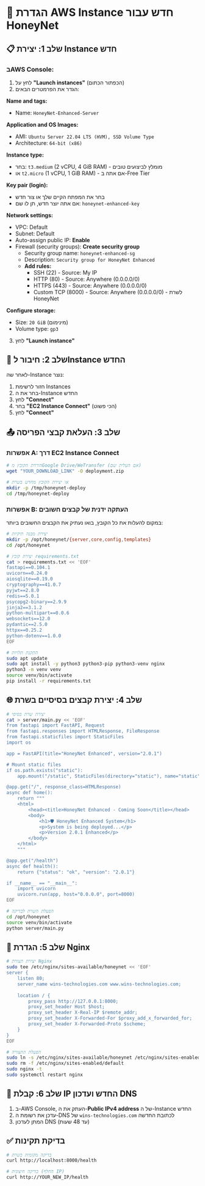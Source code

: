 # 🚀 הגדרת AWS Instance חדש עבור HoneyNet

## 📋 שלב 1: יצירת Instance חדש

### בAWS Console:
1. לחץ על **"Launch instances"** (הכפתור הכתום)
2. הגדר את הפרמטרים הבאים:

**Name and tags:**
- Name: `HoneyNet-Enhanced-Server`

**Application and OS Images:**
- AMI: `Ubuntu Server 22.04 LTS (HVM), SSD Volume Type`
- Architecture: `64-bit (x86)`

**Instance type:**
- בחר: `t3.medium` (2 vCPU, 4 GiB RAM) - מומלץ לביצועים טובים
- או `t2.micro` (1 vCPU, 1 GiB RAM) - אם אתה ב-Free Tier

**Key pair (login):**
- בחר את המפתח הקיים שלך או צור חדש
- אם אתה יוצר חדש, תן לו שם: `honeynet-enhanced-key`

**Network settings:**
- VPC: Default
- Subnet: Default
- Auto-assign public IP: **Enable**
- Firewall (security groups): **Create security group**
  - Security group name: `honeynet-enhanced-sg`
  - Description: `Security group for HoneyNet Enhanced`
  - **Add rules:**
    - SSH (22) - Source: My IP
    - HTTP (80) - Source: Anywhere (0.0.0.0/0)
    - HTTPS (443) - Source: Anywhere (0.0.0.0/0)
    - Custom TCP (8000) - Source: Anywhere (0.0.0.0/0) - לשרת HoneyNet

**Configure storage:**
- Size: `20 GiB` (מינימום)
- Volume type: `gp3`

3. לחץ **"Launch instance"**

## 🔧 שלב 2: חיבור לInstance החדש

לאחר שה-Instance נוצר:

1. חזור לרשימת Instances
2. בחר את ה-Instance החדש
3. לחץ **"Connect"**
4. בחר **"EC2 Instance Connect"** (הכי פשוט)
5. לחץ **"Connect"**

## 📤 שלב 3: העלאת קבצי הפריסה

### אפשרות A: דרך EC2 Instance Connect
```bash
# הורדת הקובץ מGoogle Drive/WeTransfer (אם העלית שם)
wget "YOUR_DOWNLOAD_LINK" -O deployment.zip

# או יצירת הקובץ מחדש בשרת
mkdir -p /tmp/honeynet-deploy
cd /tmp/honeynet-deploy
```

### אפשרות B: העתקה ידנית של קבצים חשובים
במקום להעלות את כל הקובץ, בואו נעתיק את הקבצים החשובים ביותר:

```bash
# יצירת מבנה תיקיות
mkdir -p /opt/honeynet/{server,core,config,templates}
cd /opt/honeynet

# יצירת קובץ requirements.txt
cat > requirements.txt << 'EOF'
fastapi==0.104.1
uvicorn==0.24.0
aiosqlite==0.19.0
cryptography==41.0.7
pyjwt==2.8.0
redis==5.0.1
psycopg2-binary==2.9.9
jinja2==3.1.2
python-multipart==0.0.6
websockets==12.0
pydantic==2.5.0
httpx==0.25.2
python-dotenv==1.0.0
EOF

# התקנת תלויות
sudo apt update
sudo apt install -y python3 python3-pip python3-venv nginx
python3 -m venv venv
source venv/bin/activate
pip install -r requirements.txt
```

## 🌐 שלב 4: יצירת קבצים בסיסיים בשרת

```bash
# יצירת שרת בסיסי
cat > server/main.py << 'EOF'
from fastapi import FastAPI, Request
from fastapi.responses import HTMLResponse, FileResponse
from fastapi.staticfiles import StaticFiles
import os

app = FastAPI(title="HoneyNet Enhanced", version="2.0.1")

# Mount static files
if os.path.exists("static"):
    app.mount("/static", StaticFiles(directory="static"), name="static")

@app.get("/", response_class=HTMLResponse)
async def home():
    return """
    <html>
        <head><title>HoneyNet Enhanced - Coming Soon</title></head>
        <body>
            <h1>🛡️ HoneyNet Enhanced System</h1>
            <p>System is being deployed...</p>
            <p>Version 2.0.1 Enhanced</p>
        </body>
    </html>
    """

@app.get("/health")
async def health():
    return {"status": "ok", "version": "2.0.1"}

if __name__ == "__main__":
    import uvicorn
    uvicorn.run(app, host="0.0.0.0", port=8000)
EOF

# הפעלת השרת לבדיקה
cd /opt/honeynet
source venv/bin/activate
python server/main.py
```

## 🔗 שלב 5: הגדרת Nginx

```bash
# יצירת תצורת Nginx
sudo tee /etc/nginx/sites-available/honeynet << 'EOF'
server {
    listen 80;
    server_name wins-technologies.com www.wins-technologies.com;
    
    location / {
        proxy_pass http://127.0.0.1:8000;
        proxy_set_header Host $host;
        proxy_set_header X-Real-IP $remote_addr;
        proxy_set_header X-Forwarded-For $proxy_add_x_forwarded_for;
        proxy_set_header X-Forwarded-Proto $scheme;
    }
}
EOF

# הפעלת התצורה
sudo ln -s /etc/nginx/sites-available/honeynet /etc/nginx/sites-enabled/
sudo rm -f /etc/nginx/sites-enabled/default
sudo nginx -t
sudo systemctl restart nginx
```

## 📝 שלב 6: קבלת IP החדש ועדכון DNS

1. ב-AWS Console, העתק את ה-**Public IPv4 address** של ה-Instance החדש
2. עדכן את רשומת ה-DNS של `wins-technologies.com` לכתובת החדשה
3. המתן לעדכון DNS (עד 48 שעות)

## ✅ בדיקת תקינות

```bash
# בדיקה מקומית בשרת
curl http://localhost:8000/health

# בדיקה חיצונית (החלף IP)
curl http://YOUR_NEW_IP/health
```
